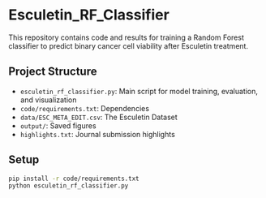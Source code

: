 # Esculetin_RF_Classifier

This repository contains code and results for training a Random Forest classifier to predict binary cancer cell viability after Esculetin treatment.

## Project Structure

- `esculetin_rf_classifier.py`: Main script for model training, evaluation, and visualization
- `code/requirements.txt`: Dependencies
- `data/ESC_META_EDIT.csv`: The Esculetin Dataset
- `output/`: Saved figures
- `highlights.txt`: Journal submission highlights

## Setup

```bash
pip install -r code/requirements.txt
python esculetin_rf_classifier.py